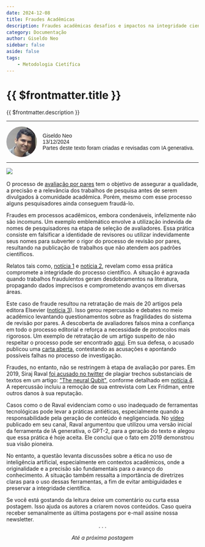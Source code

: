 ```yaml
---
date: 2024-12-08
title: Fraudes Acadêmicas
description: Fraudes acadêmicas desafios e impactos na integridade científica
category: Documentação
author: Giseldo Neo
sidebar: false
aside: false
tags: 
    - Metodologia Cietífica
---
```


# {{ $frontmatter.title }}

{{ $frontmatter.description }}

  <style>
    .profile {
      display: flex;
      align-items: center;
      gap: 15px;
      font-family: Arial, sans-serif;
    }
    .profile img {
      border-radius: 50%;
      width: 80px; /* Adjust size as needed */
      height: 80px; /* Adjust size as needed */
    }
    .profile-details {
      font-size: 14px;
    }
    .profile-details p {
      margin: 0;
    }
  </style>

  <hr class="solid">
  <div class="profile">
    <img src="./giseldo.png" alt="Profile Picture" />
    <div class="profile-details">
      <p>Giseldo Neo</p>
      <p>13/12/2024</p>
      <p>Partes deste texto foram criadas e revisadas com IA generativa.</p>
    </div>
  </div>
  <hr class="solid">

![](./2024-12-13-fraudes-acadêmicas/fraudecapa.webp)

O processo de [avaliação por pares](./2024-12-08-avaliacao-por-pares) tem o objetivo de assegurar a qualidade, a precisão e a relevância dos trabalhos de pesquisa antes de serem divulgados à comunidade acadêmica. Porém, mesmo com esse processo alguns pesquisadores ainda conseguem fraudá-lo.

Fraudes em processos acadêmicos, embora condenáveis, infelizmente não são incomuns. Um exemplo emblemático envolve a utilização indevida de nomes de pesquisadores na etapa de seleção de avaliadores. Essa prática consiste em falsificar a identidade de revisores ou utilizar indevidamente seus nomes para subverter o rigor do processo de revisão por pares, resultando na publicação de trabalhos que não atendem aos padrões científicos.

Relatos tais como, [notícia 1](https://www.metropoles.com/brasil/cientista-acusado-fraudar-estudos) e [notícia 2](https://www.terra.com.br/noticias/educacao/cientista-brasileiro-tem-mais-de-30-estudos-cancelados-apos-suspeita-de-fraude,63fd9e00191e726e01125338931fb7e5ald1xr0d.html#), revelam como essa prática compromete a integridade do processo científico. A situação é agravada quando trabalhos fraudulentos geram desdobramentos na literatura, propagando dados imprecisos e comprometendo avanços em diversas áreas.

Este caso de fraude resultou na retratação de mais de 20 artigos pela editora Elsevier ([notícia 3](https://www.science.org/content/article/it-felt-very-icky-scientist-s-name-was-used-write-fake-peer-reviews)). Isso gerou repercussão e debates no meio acadêmico levantando questionamentos sobre as fragilidades do sistema de revisão por pares. A descoberta de avaliadores falsos mina a confiança em todo o processo editorial e reforça a necessidade de protocolos mais rigorosos. Um exemplo de retratação de um artigo suspeito de não respeitar o processo pode ser encontrado [aqui](https://www.sciencedirect.com/science/article/pii/S0048969724079749?via%3Dihub). Em sua defesa, o acusado publicou uma [carta aberta](https://ddcdb2d2-ff28-4), contestando as acusações e apontando possíveis falhas no processo de investigação. 

Fraudes, no entanto, não se restringem à etapa de avaliação por pares. Em 2019, Siraj Raval [foi acusado no twitter](https://x.com/AndrewM_Webb/status/1183150368945049605) de plagiar trechos substanciais de textos em um artigo: ["The neural Qubit"](https://github.com/rajaramkuberan/The-Neural-Qubit/blob/master/The%20Neural%20Qubit.pdf), conforme detalhado em [notícia 4](https://www.plagiarismtoday.com/2019/10/16/why-siraj-ravals-plagiarism-is-the-future-of-plagiarism/). A repercussão incluiu a remoção de sua entrevista com Lex Fridman, entre outros danos à sua reputação.

Casos como o de Raval evidenciam como o uso inadequado de ferramentas tecnológicas pode levar a práticas antiéticas, especialmente quando a responsabilidade pela geração de conteúdo é negligenciada. No [vídeo](https://www.youtube.com/watch?v=954jL8dIPi0) publicado em seu canal, Raval argumentou que utilizou uma versão inicial da ferramenta de IA generativa, o GPT-2, para a geração do texto e alegou que essa prática é hoje aceita. Ele conclui que o fato em 2019 demonstrou sua visão pioneira.

No entanto, a questão levanta discussões sobre a ética no uso de inteligência artificial, especialmente em contextos acadêmicos, onde a originalidade e a precisão são fundamentais para o avanço do conhecimento. A situação também ressalta a importância de diretrizes claras para o uso dessas ferramentas, a fim de evitar ambiguidades e preservar a integridade científica.


<div class="custom-layout">
  Se você está gostando da leitura deixe um comentário ou curta essa postagem. Isso ajuda os autores a criarem novos conteúdos. Caso queira receber semanalmente as última postagens por e-mail assine nossa newsletter.
</div>


<div class="custom-layout">
<SimpleNewsletter />  
</div>

<center>. . .</center>

_<center>Até a próxima postagem</center>_

